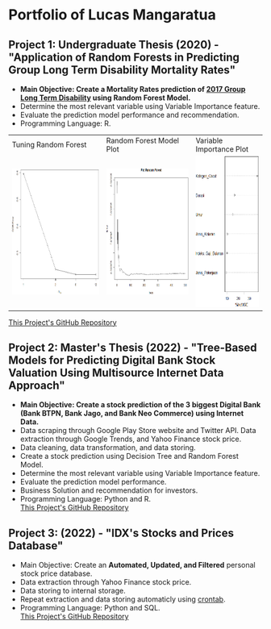 # Portfolio of Lucas Mangaratua

## Project 1: Undergraduate Thesis (2020) - "Application of Random Forests in Predicting Group Long Term Disability Mortality Rates"
* **Main Objective: Create a Mortality Rates prediction of [2017 Group Long Term Disability](https://www.soa.org/resources/experience-studies/2017/2017-gltd-recovery-mortality-tree/) using Random Forest Model.**
* Determine the most relevant variable using Variable Importance feature.
* Evaluate the prediction model performance and recommendation.
* Programming Language: R.  
<table>
  <tr>
    <td>Tuning Random Forest</td>
     <td>Random Forest Model Plot</td>
     <td>Variable Importance Plot</td>
  </tr>
  <tr>
    <td><img src="https://github.com/lucasmangaratua/Portfolio_Lucas/blob/main/Mortality_Rates_pred/Images/tuning_mtry.png" height=250></td>
    <td><img src="https://github.com/lucasmangaratua/Portfolio_Lucas/blob/main/Mortality_Rates_pred/Images/randomforest.png" height=250></td>
    <td><img src="https://github.com/lucasmangaratua/Portfolio_Lucas/blob/main/Mortality_Rates_pred/Images/var_imp.png" height=300></td>
  </tr>
 </table>  
 
 [This Project's GitHub Repository](https://github.com/lucasmangaratua/Portfolio_Lucas/tree/main/Mortality_Rates_pred)


## Project 2: Master's Thesis (2022) - "Tree-Based Models for Predicting Digital Bank Stock Valuation Using Multisource Internet Data Approach"
* **Main Objective: Create a stock prediction of the 3 biggest Digital Bank (Bank BTPN, Bank Jago, and Bank Neo Commerce) using Internet Data.**
* Data scraping through Google Play Store website and Twitter API. Data extraction through Google Trends, and Yahoo Finance stock price.
* Data cleaning, data transformation, and data storing.
* Create a stock prediction using Decision Tree and Random Forest Model.
* Determine the most relevant variable using Variable Importance feature.
* Evaluate the prediction model performance.
* Business Solution and recommendation for investors.
* Programming Language: Python and R.  
[This Project's GitHub Repository](https://github.com/lucasmangaratua/Portfolio_Lucas/tree/main/Bank_Stock_pred)


## Project 3: (2022) - "IDX's Stocks and Prices Database"
* Main Objective: Create an **Automated, Updated, and Filtered** personal stock price database.
* Data extraction through Yahoo Finance stock price.
* Data storing to internal storage.
* Repeat extraction and data storing automaticly using [crontab](https://crontab.guru).
* Programming Language: Python and SQL.  
[This Project's GitHub Repository](https://github.com/lucasmangaratua/Portfolio_Lucas/tree/main/IDX_database)
